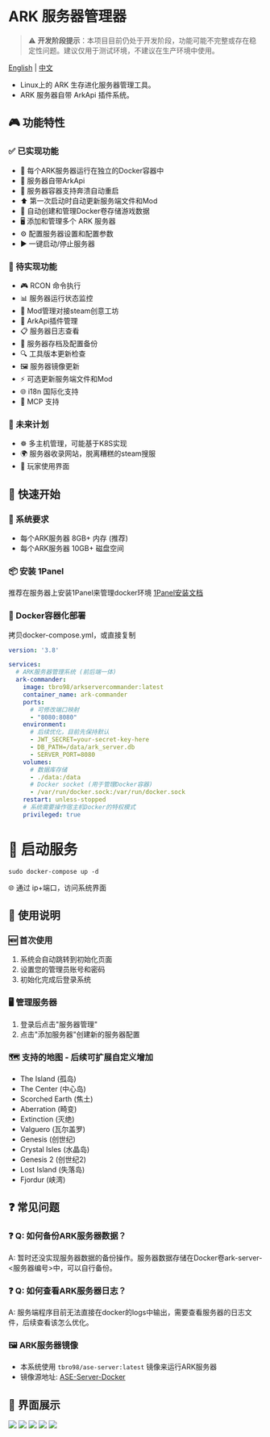 # ARK 服务器管理器

> ⚠️ **开发阶段提示**：本项目目前仍处于开发阶段，功能可能不完整或存在稳定性问题。建议仅用于测试环境，不建议在生产环境中使用。

[English](README.md) | [中文](README-zh.md)

- Linux上的 ARK 生存进化服务器管理工具。
- ARK 服务器自带 ArkApi 插件系统。

## 🎮 功能特性

### ✅ 已实现功能
- 🐳 每个ARK服务器运行在独立的Docker容器中
- 🔌 服务器自带ArkApi
- 🔄 服务器容器支持奔溃自动重启
- ⬆️ 第一次启动时自动更新服务端文件和Mod
- 💾 自动创建和管理Docker卷存储游戏数据
- 🖥️ 添加和管理多个 ARK 服务器
- ⚙️ 配置服务器设置和配置参数
- ▶️ 一键启动/停止服务器

### 🚧 待实现功能
- 🎮 RCON 命令执行
- 📊 服务器运行状态监控
- 🎨 Mod管理对接steam创意工坊
- 🔧 ArkApi插件管理
- 📋 服务器日志查看
- 💾 服务器存档及配置备份
- 🔍 工具版本更新检查
- 🖼️ 服务器镜像更新
- ⚡ 可选更新服务端文件和Mod
- 🌐 i18n 国际化支持
- 🔌 MCP 支持
  
### 🚀 未来计划
- ☸️ 多主机管理，可能基于K8S实现
- 🌍 服务器收录网站，脱离糟糕的steam搜服
- 👥 玩家使用界面

## 🚀 快速开始

### 🔧 系统要求

- 每个ARK服务器 8GB+ 内存 (推荐)
- 每个ARK服务器 10GB+ 磁盘空间

### 📦 安装 1Panel
推荐在服务器上安装1Panel来管理docker环境
[1Panel安装文档](https://1panel.cn/docs/v2/installation/online_installation/)

### 🐳 Docker容器化部署

拷贝docker-compose.yml，或直接复制
```yml
version: '3.8'

services:
  # ARK服务器管理系统 (前后端一体)
  ark-commander:
    image: tbro98/arkservercommander:latest
    container_name: ark-commander
    ports:
      # 可修改端口映射
      - "8080:8080"
    environment:
      # 后续优化，目前先保持默认
      - JWT_SECRET=your-secret-key-here
      - DB_PATH=/data/ark_server.db
      - SERVER_PORT=8080
    volumes:
      # 数据库存储
      - ./data:/data
      # Docker socket (用于管理Docker容器)
      - /var/run/docker.sock:/var/run/docker.sock
    restart: unless-stopped
    # 系统需要操作宿主机Docker的特权模式
    privileged: true

```

# 🚀 启动服务
```
sudo docker-compose up -d
```

🌐 通过 ip+端口，访问系统界面

## 📖 使用说明

### 🆕 首次使用
1. 系统会自动跳转到初始化页面
2. 设置您的管理员账号和密码
3. 初始化完成后登录系统

### 🖥️ 管理服务器
1. 登录后点击"服务器管理"
2. 点击"添加服务器"创建新的服务器配置

### 🗺️ 支持的地图 - 后续可扩展自定义增加
- The Island (孤岛)
- The Center (中心岛)
- Scorched Earth (焦土)
- Aberration (畸变)
- Extinction (灭绝)
- Valguero (瓦尔盖罗)
- Genesis (创世纪)
- Crystal Isles (水晶岛)
- Genesis 2 (创世纪2)
- Lost Island (失落岛)
- Fjordur (峡湾)

## ❓ 常见问题

### ❓ Q: 如何备份ARK服务器数据？
A: 暂时还没实现服务器数据的备份操作。服务器数据存储在Docker卷ark-server-<服务器编号>中，可以自行备份。

### ❓ Q: 如何查看ARK服务器日志？
A: 服务端程序目前无法直接在docker的logs中输出，需要查看服务器的日志文件，后续查看该怎么优化。


### 🖼️ ARK服务器镜像
- 本系统使用 `tbro98/ase-server:latest` 镜像来运行ARK服务器
- 镜像源地址: [ASE-Server-Docker](https://github.com/tbro199803/ASE-Server-Docker)

## 📸 界面展示
![](./docs/imgs/img_servers.png)
![](./docs/imgs/ima_base.png)
![](./docs/imgs/img_GameUserSettings.png)
![](./docs/imgs/img_GameIni.png)
![](./docs/imgs/img_args.png)